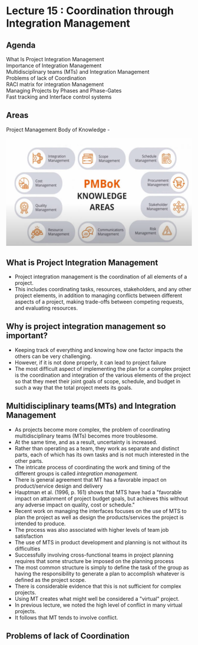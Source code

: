 # Lecture 15 : Coordination through Integration Management

## Agenda

What Is Project Integration Management  
Importance of Integration Management  
Multidisciplinary teams (MTs) and Integration Management  
Problems of lack of Coordination  
RACI matrix for integration Management  
Managing Projects by Phases and Phase-Gates  
Fast tracking and Interface control systems  

## Areas

Project Management Body of Knowledge -  

![alt text](image-52.png)

## What is Project Integration Management

* Project integration management is the coordination of all elements of a project.
* This includes coordinating tasks, resources, stakeholders, and any other project elements, in addition to managing conflicts between different aspects of a project, making trade-offs between competing requests, and
evaluating resources.

## Why is project integration management so important?

* Keeping track of everything and knowing how one
factor impacts the others can be very challenging.
* However, if it is not done properly, it can lead to project failure
* The most difficult aspect of implementing the plan for
a complex project is the coordination and integration
of the various elements of the project so that they
meet their joint goals of scope, schedule, and budget
in such a way that the total project meets its goals.

## Multidisciplinary teams(MTs) and Integration Management

* As projects become more complex, the problem of
coordinating multidisciplinary teams (MTs) becomes
more troublesome.
* At the same time, and as a result, uncertainty is
increased.
* Rather than operating as a team, they work as separate and distinct parts,
each of which has its own tasks and is not much interested in the other parts.
* The intricate process of coordinating the work and timing of the different
groups is called *integration management.*
* There is general agreement that MT has a favorable
impact on product/service design and delivery
* Hauptman et al. (1996, p. 161) shows that MTS have
had a "favorable impact on attainment of project
budget goals, but achieves this without any adverse
impact on quality, cost or schedule."
* Recent work on managing the interfaces focuses on the use of MTS to plan the project as well as design the products/services the project is intended to produce.
* The process was also associated with higher levels of team job satisfaction
* The use of MTS in product development and planning is not without its difficulties
* Successfully involving cross-functional teams in project planning requires that some structure be imposed on the planning process
* The most common structure is simply to define
the task of the group as having the responsibility
to generate a plan to accomplish whatever is
defined as the project scope.
* There is considerable evidence that this is not sufficient for complex projects.
* Using MT creates what might well be considered a "virtual" project.
* In previous lecture, we noted the high level of conflict in many virtual projects.
* It follows that MT tends to involve conflict.

## Problems of lack of Coordination
